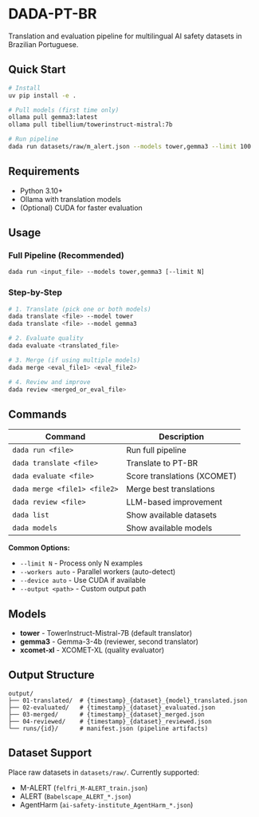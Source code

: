 # DADA-PT-BR

Translation and evaluation pipeline for multilingual AI safety datasets in Brazilian Portuguese.

## Quick Start

```bash
# Install
uv pip install -e .

# Pull models (first time only)
ollama pull gemma3:latest
ollama pull tibellium/towerinstruct-mistral:7b

# Run pipeline
dada run datasets/raw/m_alert.json --models tower,gemma3 --limit 100
```

## Requirements

- Python 3.10+
- Ollama with translation models
- (Optional) CUDA for faster evaluation

## Usage

### Full Pipeline (Recommended)
```bash
dada run <input_file> --models tower,gemma3 [--limit N]
```

### Step-by-Step
```bash
# 1. Translate (pick one or both models)
dada translate <file> --model tower
dada translate <file> --model gemma3

# 2. Evaluate quality
dada evaluate <translated_file>

# 3. Merge (if using multiple models)
dada merge <eval_file1> <eval_file2>

# 4. Review and improve
dada review <merged_or_eval_file>
```

## Commands

| Command | Description |
|---------|-------------|
| `dada run <file>` | Run full pipeline |
| `dada translate <file>` | Translate to PT-BR |
| `dada evaluate <file>` | Score translations (XCOMET) |
| `dada merge <file1> <file2>` | Merge best translations |
| `dada review <file>` | LLM-based improvement |
| `dada list` | Show available datasets |
| `dada models` | Show available models |

**Common Options:**
- `--limit N` - Process only N examples
- `--workers auto` - Parallel workers (auto-detect)
- `--device auto` - Use CUDA if available
- `--output <path>` - Custom output path

## Models

- **tower** - TowerInstruct-Mistral-7B (default translator)
- **gemma3** - Gemma-3-4b (reviewer, second translator)
- **xcomet-xl** - XCOMET-XL (quality evaluator)

## Output Structure

```
output/
├── 01-translated/  # {timestamp}_{dataset}_{model}_translated.json
├── 02-evaluated/   # {timestamp}_{dataset}_evaluated.json
├── 03-merged/      # {timestamp}_{dataset}_merged.json
├── 04-reviewed/    # {timestamp}_{dataset}_reviewed.json
└── runs/{id}/      # manifest.json (pipeline artifacts)
```

## Dataset Support

Place raw datasets in `datasets/raw/`. Currently supported:
- M-ALERT (`felfri_M-ALERT_train.json`)
- ALERT (`Babelscape_ALERT_*.json`)
- AgentHarm (`ai-safety-institute_AgentHarm_*.json`)
